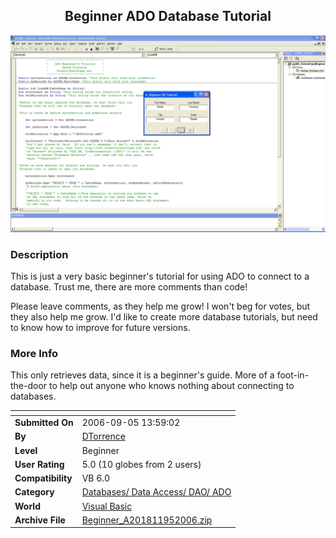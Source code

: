 ﻿<div align="center">

## Beginner ADO Database Tutorial

<img src="PIC20069514728528.jpg">
</div>

### Description

This is just a very basic beginner's tutorial for using ADO to connect to a database. Trust me, there are more comments than code!

Please leave comments, as they help me grow! I won't beg for votes, but they also help me grow. I'd like to create more database tutorials, but need to know how to improve for future versions.
 
### More Info
 
This only retrieves data, since it is a beginner's guide. More of a foot-in-the-door to help out anyone who knows nothing about connecting to databases.


<span>             |<span>
---                |---
**Submitted On**   |2006-09-05 13:59:02
**By**             |[DTorrence](https://github.com/Planet-Source-Code/PSCIndex/blob/master/ByAuthor/dtorrence.md)
**Level**          |Beginner
**User Rating**    |5.0 (10 globes from 2 users)
**Compatibility**  |VB 6\.0
**Category**       |[Databases/ Data Access/ DAO/ ADO](https://github.com/Planet-Source-Code/PSCIndex/blob/master/ByCategory/databases-data-access-dao-ado__1-6.md)
**World**          |[Visual Basic](https://github.com/Planet-Source-Code/PSCIndex/blob/master/ByWorld/visual-basic.md)
**Archive File**   |[Beginner\_A201811952006\.zip](https://github.com/Planet-Source-Code/dtorrence-beginner-ado-database-tutorial__1-66473/archive/master.zip)








